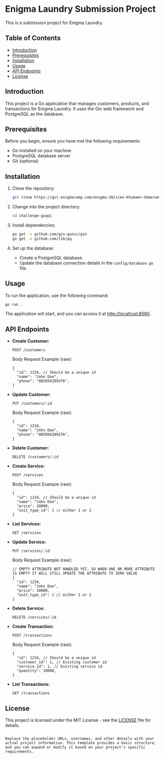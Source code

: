 # Enigma Laundry Submission Project

This is a submission project for Enigma Laundry.

## Table of Contents

- [Introduction](#introduction)
- [Prerequisites](#prerequisites)
- [Installation](#installation)
- [Usage](#usage)
- [API Endpoints](#api-endpoints)
- [License](#license)

## Introduction

This project is a Go application that manages customers, products, and transactions for Enigma Laundry. It uses the Gin web framework and PostgreSQL as the database.

## Prerequisites

Before you begin, ensure you have met the following requirements:

- Go installed on your machine
- PostgreSQL database server
- Git (optional)

## Installation

1. Clone the repository:

   ```bash
   git clone https://git.enigmacamp.com/enigma-20/sien-khumaen-damarwendha/challenge-goapi.git
   ```

2. Change into the project directory:

   ```bash
   cd challenge-goapi
   ```

3. Install dependencies:

   ```bash
   go get -u github.com/gin-gonic/gin
   go get -u github.com/lib/pq
   ```

4. Set up the database:

   - Create a PostgreSQL database.
   - Update the database connection details in the `config/database.go` file.

## Usage

To run the application, use the following command:

```bash
go run .
```

The application will start, and you can access it at [http://localhost:8080](http://localhost:8080).

## API Endpoints

- **Create Customer:**
  ```
  POST /customers
  ```
  Body Request Example (raw):
  ```
  {
    "id": 1234, // Should be a unique id
    "name": "John Doe",
    "phone": "085856209376",
  }
    ```

- **Update Customer:**
  ```
  PUT /customers/:id
  ```
    Body Request Example (raw):
  ```
  {
    "id": 1234, 
    "name": "John Doe",
    "phone": "085856209376",
  }
    ```

- **Delete Customer:**
  ```
  DELETE /customers/:id
  ```

- **Create Service:**
  ```
  POST /services
  ```
    Body Request Example (raw):
  ```
  {
    "id": 1234, // Should be a unique id
    "name": "John Doe",
    "price": 10000,
    "unit_type_id": 1 // either 1 or 2
  }
    ```

- **List Services:**
  ```
  GET /services
  ```

- **Update Service:**
  ```
  PUT /services/:id
  ```
  
     Body Request Example (raw):
  ```
  // EMPTY ATTRIBUTE NOT HANDLED YET, SO WHEN ONE OR MORE ATTRIBUTE IS EMPTY IT WILL STILL UPDATE THE ATTRIBUTE TO ZERO VALUE
  {
    "id": 1234,
    "name": "John Doe",
    "price": 10000,
    "unit_type_id": 1 // either 1 or 2
  }
    ```

- **Delete Service:**
  ```
  DELETE /services/:id
  ```

- **Create Transaction:**
  ```
  POST /transactions
  ```
     Body Request Example (raw):
  ```
  {
    "id": 1234, // Should be a unique id
    "customer_id": 1, // Existing customer id
    "service_id": 1, // Existing service id
    "quantity": 10000,
  }
    ```

- **List Transactions:**
  ```
  GET /transactions
  ```

## License

This project is licensed under the MIT License - see the [LICENSE](LICENSE) file for details.
```

Replace the placeholder URLs, usernames, and other details with your actual project information. This template provides a basic structure, and you can expand or modify it based on your project's specific requirements.
